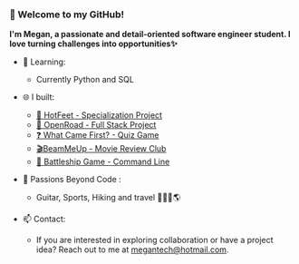 ### 🚀 Welcome to my GitHub!

**I'm Megan, a passionate and detail-oriented software engineer student. I love turning challenges into opportunities✨**

- 🍑 Learning: 

  - Currently Python and SQL
  
- 🌐 I built:

  - [👟 HotFeet - Specialization Project](https://github.com/Megwana/backend-hf)
  - [🚗 OpenRoad - Full Stack Project](https://github.com/Megwana/open_road)
  - [❓ What Came First? - Quiz Game](https://github.com/Megwana/whatcamefirst)
  - [🎬BeamMeUp - Movie Review Club](https://github.com/Megwana/beammeup)
  - [🚢 Battleship Game - Command Line](https://github.com/Megwana/battleship01)

- 🥑 Passions Beyond Code :

  - Guitar, Sports, Hiking and travel 🎸🎾🥾🌎

- 📫 Contact:

  - If you are interested in exploring collaboration or have a project idea? Reach out to me at [megantech@hotmail.com](mailto:megantech@hotmail.com).
